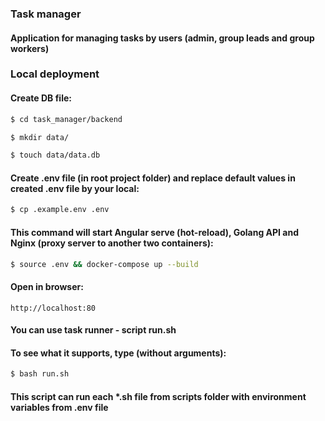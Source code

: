 ### Task manager
#### Application for managing tasks by users (admin, group leads and group workers)

### Local deployment
#### Create DB file:
```bash
$ cd task_manager/backend

$ mkdir data/

$ touch data/data.db
```
#### Create .env file (in root project folder) and replace default values in created .env file by your local:
```bash
$ cp .example.env .env
```
#### This command will start Angular serve (hot-reload), Golang API and Nginx (proxy server to another two containers):
```bash
$ source .env && docker-compose up --build
```
#### Open in browser:
```
http://localhost:80
```

#### You can use task runner - script run.sh
#### To see what it supports, type (without arguments):
```bash
$ bash run.sh
```
#### This script can run each *.sh file from scripts folder with environment variables from .env file
